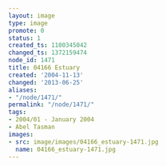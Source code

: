 ```yaml
---
layout: image
type: image
promote: 0
status: 1
created_ts: 1100345042
changed_ts: 1372159474
node_id: 1471
title: 04166 Estuary
created: '2004-11-13'
changed: '2013-06-25'
aliases:
- "/node/1471/"
permalink: "/node/1471/"
tags:
- 2004/01 - January 2004
- Abel Tasman
images:
- src: image/images/04166_estuary-1471.jpg
  name: 04166_estuary-1471.jpg
---
```


